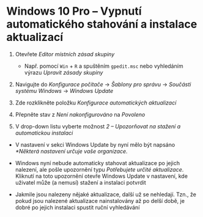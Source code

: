 # Windows 10 Pro – Vypnutí automatického stahování a instalace aktualizací

1. Otevřete _Editor místních zásad skupiny_
   * Např. pomocí `Win` + `R` a spuštěním `gpedit.msc` nebo vyhledáním výrazu _Upravit zásady skupiny_

2. Navigujte do _Konfigurace počítače_ → _Šablony pro správu_ → _Součásti systému Windows_ → _Windows Update_

3. Zde rozklikněte položku _Konfigurace automatických aktualizací_

4. Přepněte stav z _Není nakonfigurováno_ na _Povoleno_

5. V drop-down listu vyberte možnost _2 – Upozorňovat na stažení a automatickou instalaci_

* V nastavení v sekci Windows Update by nyní mělo být napsáno _*Některá nastavení určuje vaše organizace._

* Windows nyní nebude automaticky stahovat aktualizace po jejich nalezení, ale pošle upozornění typu _Potřebujete určité aktualizace_. Kliknutí na toto upozornění otevře Windows Update v nastavení, kde uživatel může (a nemusí) stažení a instalaci potvrdit

* Jakmile jsou nalezeny nějaké aktualizace, další už se nehledají. Tzn., že pokud jsou nalezené aktualizace nainstalovány až po delší době, je dobré po jejich instalaci spustit ruční vyhledávání
